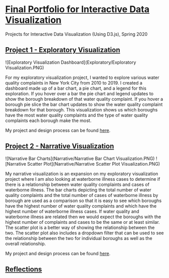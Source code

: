 # [Final Portfolio for Interactive Data Visualization](https://sheri-kamal.github.io/DATA73200-SP2020/)
Projects for Interactive Data Visualization (Using D3.js), Spring 2020

## [Project 1 - Exploratory Visualization](https://sheri-kamal.github.io/DATA73200-SP2020/Exploratory/)

![Exploratory Visualization Dashboard](Exploratory/Exploratory Visualization.PNG)

For my exploratory visualization project, I wanted to explore various water quality complaints in New York City from 2010 to 2019. I created a dashboard made up of a bar chart, a pie chart, and a legend for this exploration. If you hover over a bar the pie chart and legend updates to show the borough breakdown of that water quality complaint. If you hover a borough pie slice the bar chart updates to show the water quality complaint breakdown for that borough. This visualization shows us which boroughs have the most water quality complaints and the type of water quality complaints each borough make the most.

My project and design process can be found [here](https://github.com/sheri-kamal/DATA73200-SP2020/tree/master/Exploratory).

## [Project 2 - Narrative Visualization](https://sheri-kamal.github.io/DATA73200-SP2020/Narrative/)

![Narrative Bar Charts](Narrative/Narrative Bar Chart Visualization.PNG) ![Narrative Scatter Plot](Narrative/Narrative Scatter Plot Visualization.PNG)

My narrative visualization is an expansion on my exploratory visualization project where I am also looking at waterborne illness cases to determine if there is a relationship between water quality complaints and cases of waterborne illness. The bar charts depicting the total number of water quality complaints and the total number of cases of waterborne illness by borough are used as a comparison so that it is easy to see which boroughs have the highest number of water quality complaints and which have the highest number of waterborne illness cases. If water quality and waterborne illness are related then we would expect the boroughs with the highest number of complaints and cases to be the same or at least similar. The scatter plot is a better way of showing the relationship between the two. The scatter plot also includes a dropdown filter that can be used to see the relationship between the two for individual boroughs as well as the overall relationship.

My project and design process can be found [here](https://github.com/sheri-kamal/DATA73200-SP2020/tree/master/Narrative).

## [Reflections](https://github.com/sheri-kamal/DATA73200-SP2020/blob/master/Final%20Portfolio%20Reflections.pdf)
